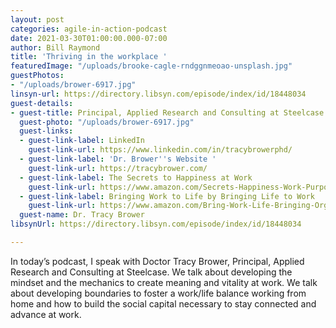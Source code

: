 ```yaml
---
layout: post
categories: agile-in-action-podcast
date: 2021-03-30T01:00:00.000-07:00
author: Bill Raymond
title: 'Thriving in the workplace '
featuredImage: "/uploads/brooke-cagle-rndggnmeoao-unsplash.jpg"
guestPhotos:
- "/uploads/brower-6917.jpg"
linsyn-url: https://directory.libsyn.com/episode/index/id/18448034
guest-details:
- guest-title: Principal, Applied Research and Consulting at Steelcase
  guest-photo: "/uploads/brower-6917.jpg"
  guest-links:
  - guest-link-label: LinkedIn
    guest-link-url: https://www.linkedin.com/in/tracybrowerphd/
  - guest-link-label: 'Dr. Brower''s Website '
    guest-link-url: https://tracybrower.com/
  - guest-link-label: The Secrets to Happiness at Work
    guest-link-url: https://www.amazon.com/Secrets-Happiness-Work-Purpose-Fulfillment/dp/1728230896/ref=sr_1_2?dchild=1&keywords=secrets+to+happiness+at+work&qid=1613782899&sr=8-2
  - guest-link-label: Bringing Work to Life by Bringing Life to Work
    guest-link-url: https://www.amazon.com/Bring-Work-Life-Bringing-Organizations/dp/1629560030/ref=tmm_hrd_swatch_0?_encoding=UTF8&qid=1613783051&sr=8-1
  guest-name: Dr. Tracy Brower
libsynUrl: https://directory.libsyn.com/episode/index/id/18448034

---
```

In today’s podcast, I speak with Doctor Tracy Brower, Principal, Applied Research and Consulting at Steelcase. We talk about developing the mindset and the mechanics to create meaning and vitality at work. We talk about developing boundaries to foster a work/life balance working from home and how to build the social capital necessary to stay connected and advance at work.